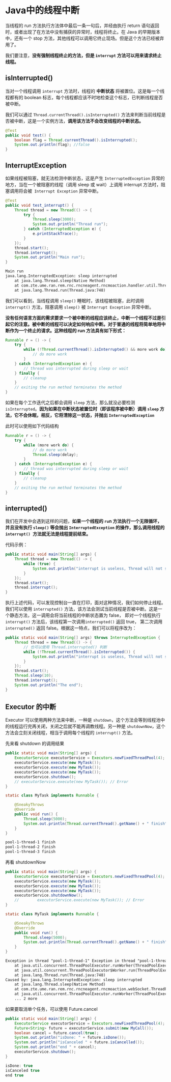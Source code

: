 # Java中的线程中断

当线程的 run 方法执行方法体中最后一条一句后，并经由执行 return 语句返回时，或者出现了在方法中没有捕获的异常时，线程将终止。在 Java 的早期版本中，还有一个 stop 方法，其他线程可以调用它终止现场。但是这个方法已经被弃用了。

我们要注意，**没有强制线程终止的方法，但是 `interrupt` 方法可以用来请求终止线程。**

## isInterrupted()

当对一个线程调用 `interrupt` 方法时，线程的 **中断状态** 将被置位。这是每一个线程都有的 boolean 标志，每个线程都应该不时地检查这个标志，已判断线程是否被中断。

我们可以通过 `Thread.currentThread().isInterrupted()` 方法来判断当前线程是否被中断，这是一个实例方法，**调用该方法不会改变线程的中断状态。**

```java
@Test
public void test() {
    boolean flag = Thread.currentThread().isInterrupted();
    System.out.println(flag); //false
}
```

## InterruptException

如果线程被阻塞，就无法检测中断状态，这是产生 `InterruptedException` 异常的地方，当在一个被阻塞的线程（调用 sleep 或 wait）上调用 interrupt 方法时，阻塞调用将会被` Interrupt Exception` 异常中断。

```java
@Test
public void test_interrupt() {
    Thread thread = new Thread(() -> {
        try {
            Thread.sleep(3000);
            System.out.println("Thread run");
        } catch (InterruptedException e) {
            e.printStackTrace();
        }
    });
    thread.start();
    thread.interrupt();
    System.out.println("Main run");
}
```

```html
Main run
java.lang.InterruptedException: sleep interrupted
	at java.lang.Thread.sleep(Native Method)
	at com.zte.ume.ran.rem.rnc.rncneagent.rncmoaction.handler.util.ThreadTest.lambda$test_interrupt$0(ThreadTest.java:22)
	at java.lang.Thread.run(Thread.java:748)
```

我们可以看到，当线程调用 `sleep()` 睡眠时，该线程被阻塞，此时调用 `interrupt()` 方法，阻塞调用 `sleep()` 被 `Interrupt Exception` 异常中断。

**没有任何语言方面的需求要求一个被中断的线程应该终止，中断一个线程不过是引起它的注意。被中断的线程可以决定如何响应中断。对于普通的线程将简单地将中断作为一个终止的请求。这种线程的 run 方法具有如下形式：**

```java
Runnable r = () -> {
    try {
        while (!Thread.currentThread().isInterrupted() && more work do) {
            // do more work
        }
    } catch (InterruptedException e) {
        // thread was interrupted during sleep or wait
    } finally {
        // cleanup
    }
    // exiting the run method terminates the method
}
```

如果在每个工作迭代之后都会调用 `sleep` 方法，那么就没必要检测 `isInterrupted`。**因为如果在中断状态被置位时（即该程序被中断）调用 `sleep` 方法，它不会休眠，相反，它将清除这一状态，并抛出 `InterruptedException`**

此时可以使用如下代码结构

```java
Runnable r = () -> {
    try {
        while (more work do) {
            // do more work
            Thread.sleep(delay);
        }
    } catch (InterruptedException e) {
        // thread was interrupted during sleep or wait
    } finally {
        // cleanup
    }
    // exiting the run method terminates the method
}
```

## interrupted()

我们在开发中会遇到这样的问题，**如果一个线程的 `ru`n 方法执行一个无限循环，并且没有执行 `sleep()` 等会抛出 `InterruptedException` 的操作，那么调用线程的 `interrupt() `方法就无法是线程提前结束。**

代码示例：

```java
public static void main(String[] args) {
    Thread thread = new Thread(() -> {
        while (true) {
            System.out.println("interrupt is useless, Thread will not stop!");
        }
    });
    thread.start();
    thread.interrupt();
}
```

执行上述代码，可以发现控制台一直在打印，面对这种情况，我们如何停止线程。我们可以使用 `interrupted()` 方法，该方法会测试当前线程是否被中断。这是一个静态方法，这一调用会将当前线程的中断状态置为 false， 即对一个线程执行 `interrupt()` 方法后，该线程第一次调用`interrupted()` 返回 true， 第二次调用 `interrupted()`  返回 false。根据这一特点，我们可以将程序改为：

```java
public static void main(String[] args) throws InterruptedException {
    Thread thread = new Thread(() -> {
        // 也可以使用 Thread.interrupted() 判断
        while (!Thread.currentThread().isInterrupted()) {
            System.out.println("interrupt is useless, Thread will not stop!");
        }
    });
    thread.start();
    Thread.sleep(10);
    thread.interrupt();
    System.out.println("The end");
}
```

## Executor 的中断

Executor 可以使用两种方法来中断，一种是 `shutdown`，这个方法会等到线程池中的线程运行完再关闭，关闭之后就不能再调教线程。另一种是 `shutdownNow`，这个方法会立刻关闭线程，相当于调用每个线程的 `interrupt()` 方法。

先来看 shutdown 的调用结果

```java
public static void main(String[] args) {
    ExecutorService executorService = Executors.newFixedThreadPool(4);
    executorService.execute(new MyTask());
    executorService.execute(new MyTask());
    executorService.execute(new MyTask());
    executorService.shutdown();
    // executorService.execute(new MyTask()); // Error
}

static class MyTask implements Runnable {

    @SneakyThrows
    @Override
    public void run() {
        Thread.sleep(5000);
        System.out.println(Thread.currentThread().getName() + " finish");
    }
}
```

```html
pool-1-thread-1 finish
pool-1-thread-2 finish
pool-1-thread-3 finish
```

再看 shutdownNow

```java
public static void main(String[] args) {
    ExecutorService executorService = Executors.newFixedThreadPool(4);
    executorService.execute(new MyTask());
    executorService.execute(new MyTask());
    executorService.execute(new MyTask());
    executorService.shutdownNow();
    //        executorService.execute(new MyTask()); // Error
}

static class MyTask implements Runnable {

    @SneakyThrows
    @Override
    public void run() {
        Thread.sleep(5000);
        System.out.println(Thread.currentThread().getName() + " finish");
    }
}
```

```html
Exception in thread "pool-1-thread-1" Exception in thread "pool-1-thread-3" Exception in thread "pool-1-thread-2" java.lang.Error: java.lang.InterruptedException: sleep interrupted
	at java.util.concurrent.ThreadPoolExecutor.runWorker(ThreadPoolExecutor.java:1155)
	at java.util.concurrent.ThreadPoolExecutor$Worker.run(ThreadPoolExecutor.java:624)
	at java.lang.Thread.run(Thread.java:748)
Caused by: java.lang.InterruptedException: sleep interrupted
	at java.lang.Thread.sleep(Native Method)
	at com.zte.ume.ran.rem.rnc.rncneagent.rncmoaction.webSocket.ThreadPractice$MyTask.run(ThreadPractice.java:30)
	at java.util.concurrent.ThreadPoolExecutor.runWorker(ThreadPoolExecutor.java:1149)
	... 2 more
```

如果要取消单个任务，可以使用 Future.cancel

```java
public static void main(String[] args) {
    ExecutorService executorService = Executors.newFixedThreadPool(4);
    Future<String> future = executorService.submit(new MyCall());
    boolean cancel = future.cancel(true);
    System.out.println("isDone: " + future.isDone());
    System.out.println("isCanceled " + future.isCancelled());
    System.out.println("end " + cancel);
    executorService.shutdown();
}
```

```java
isDone: true
isCanceled true
end true
```


